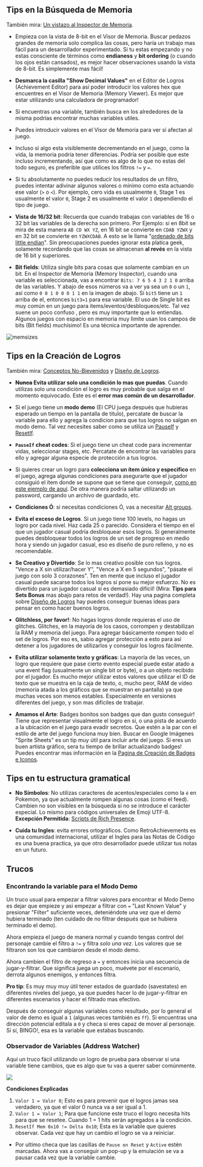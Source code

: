 ## Tips en la Búsqueda de Memoria

También mira: [Un vistazo al Inspector de Memoria](Memory-Inspector-Overview-es).

- Empieza con la vista de 8-bit en el Visor de Memoria. Buscar pedazos grandes de memoria solo complica las cosas, pero haría un trabajo mas fácil para un desarrollador experimentado. Si tu estas empezando y no estas consciente de términos como **endianess** y **bit ordering** (o cuando los ojos están cansados), es mejor hacer observaciones usando la vista de 8-bit. Es simplemente mas fácil!

- **Desmarca la casilla "Show Decimal Values"** en el Editor de Logros (Achievement Editor) para así poder introducir los valores hex que encuentres en el Visor de Memoria (Memory Viewer). Es mejor que estar utilizando una calculadora de programador!

- Si encuentras una variable, también busca en los alrededores de la misma podrías encontrar muchas variables utiles.

- Puedes introducir valores en el Visor de Memoria para ver si afectan al juego.

- Incluso si algo esta visiblemente decrementando en el juego, como la vida, la memoria podría tener diferencias. Podría ser posible que este incluso incrementando, así que como es algo de lo que no estas del todo seguro, es preferible que utilices los filtros `!=` y `=`.

- Si tu absolutamente no puedes reducir los resultados de un filtro, puedes intentar adivinar algunos valores o mínimo como esta actuando ese valor (`>` o `<`). Por ejemplo, cero vida es usualmente `0`, Stage 1 es usualmente el valor `0`, Stage 2 es usualmente el valor `1` dependiendo el tipo de juego.

- **Vista de 16/32 bit**: Recuerda que cuando trabajas con variables de 16 o 32 bit las variables de la derecha son primero. Por Ejemplo: si en 8bit se mira de esta manera `AB CD WX YZ`, en 16 bit se convierte en `CDAB YZWX` y en 32 bit se convierte en `YZWXCDAB`. A esto se le llama "[ordenado de bits little endian](https://es.wikipedia.org/wiki/Little_endian)". Sin preocupaciones puedes ignorar esta platica geek, solamente recordando que las cosas se almacenan **al revés** en la vista de 16 bit y superiores.

- **Bit fields**: Utiliza single bits para cosas que solamente cambian en un bit. En el Inspector de Memoria (Memory Inspector), cuando una variable es seleccionada, vas a encontrar `Bits: 7 6 5 4 3 2 1 0` arriba de las variables. Y abajo de esos números va a ver ya sea un `0` o un `1`, así como `0 0 1 0 0 0 1 1` en la imagen de abajo. Si `bit5` tiene un `1` arriba de el, entonces `bit3=1` para esa variable. El uso de Single bit es muy común en un juego para items/eventos/desbloqueos/etc. Tal vez suene un poco confuso , pero es muy importante que lo entiendas. Algunos juegos con espacio en memoria muy limite usan los campos de bits (Bit fields) muchísimo! Es una técnica importante de aprender.

![memsizes](https://user-images.githubusercontent.com/32680403/45276439-8cbf6580-b47f-11e8-803c-7e7e391a9e55.png)

## Tips en la Creación de Logros

También mira: [Conceptos No-Bievenidos](Developers-Code-of-Conduct-es#conceptos-no-bienvenidos) y [Diseño de Logros](Achievement-Design-es).

- **~~Nunca~~ Evita utilizar solo una condición lo mas que puedas**. Cuando utilizas solo una condición el logro es muy probable que salga en el momento equivocado. Este es el **error mas común de un desarrollador**.

- Si el juego tiene un **modo demo** (El CPU juega después que hubieras esperado un tiempo en la pantalla de titulo), percatate de buscar la variable para ello y agrega la condicion para que tus logros no salgan en modo demo. Tal vez necesites saber como se utiliza un [PauseIf](Achievement-Logic-Features-es#pauseif) y [ResetIf](Achievement-Logic-Features-es#resetif).

- **`PauseIf` cheat codes**: Si el juego tiene un cheat code para incrementar vidas, seleccionar stages, etc. Percatate de encontrar las variables para ello y agregar alguna especie de protección a tus logros.

- Si quieres crear un logro para **colecciona un ítem único y especifico** en el juego, agrega algunas condiciones para asegurarte que el jugador consiguió el ítem donde se supone que se tiene que conseguir, [como en este ejemplo de aquí](Achievement-Templates-es#colecciona-un-item-en-un-nivel-en-especifico). De otra manera podría saltar utilizando un password, cargando un archivo de guardado, etc.

- **Condiciones Ó**: si necesitas condiciones Ó, vas a necesitar [Alt groups](Achievement-Logic-Features-es#alt-groups).

- **Evita el exceso de Logros**. Si un juego tiene 100 levels, no hagas un logro por cada nivel. Haz cada 25 o parecido. Considera el tiempo en el que un jugador casual podría desbloquear esos logros. Si generalmente puedes desbloquear todos los logros de un set de progreso en medio hora y siendo un jugador casual, eso es diseño de puro relleno, y no es recomendable.

- **Se Creativo y Divertido**: Se lo mas creativo posible con tus logros. "Vence a X sin utilizar/hacer Y", "Vence a X en 5 segundos", "pásate el juego con solo 3 corazones". Ten en mente que incluso el jugador casual puede sacarse todos los logros si pone su mejor esfuerzo. No es divertido para un jugador casual si es demasiado difícil! (Mira: **Tips para Sets Bonus** mas abajo para retos de verdad!). Hay una pagina completa sobre [Diseño de Logros](Achievement-Design-es) hay puedes conseguir buenas ideas para pensar en como hacer buenos logros.

- **Glitchless, por favor!**: No hagas logros donde requieras el uso de glitches. Glitches, en la mayoría de los casos, corrompen y destabilizan la RAM y memoria del juego. Para agregar básicamente rompen todo el set de logros. Por eso es, sabio agregar protección a esto para así detener a los jugadores de utilizarlos y conseguir los logros fácilmente.

- **Evita utilizar solamente texto y gráficas**: La mayoría de las veces, un logro que requiere que pase cierto evento especial puede estar atado a una event flag (usualmente un single bit or byte), o a un objeto recibido por el jugador. Es mucho mejor utilizar estos valores que utilizar el ID de texto que se muestra en la caja de texto, o, mucho peor, RAM de vídeo (memoria atada a los gráficos que se muestran en pantalla) ya que muchas veces son menos estables. Especialmente en versiones diferentes del juego, y son mas difíciles de trabajar.

- **Amamos el Arte**: Badges bonitos son badges que dan gusto conseguir! Tiene que representar visualmente el logro en si, o una pista de acuerdo a la ubicación en el juego para evadir secretos. Que estén a la par con el estilo de arte del juego funciona muy bien. Buscar en Google Imágenes "Sprite Sheets" es un tip muy útil para incluir arte del juego. Si eres un buen artista gráfico, sera tu tiempo de brillar actualizando badges! Puedes encontrar mas información en la [Pagina de Creación de Badges e Iconos](Badge-and-Icon-Creation-es).

## Tips en tu estructura gramatical

- **No Símbolos**: No utilizas caracteres de acentos/especiales como la `é` en Pokemon, ya que actualmente rompen algunas cosas (como el feed). Cambien no son visibles en la búsqueda si no se introduce el carácter especial. Lo mismo para códigos universales de Emoji UTF-8. **Excepción Permitida**: [Scripts de Rich Presence](Rich-Presence-es).

- **Cuida tu Ingles**: evita errores ortográficos. Como RetroAchievements es una comunidad internacional, utilizar el Ingles para las Notas de Código es una buena practica, ya que otro desarrollador puede utilizar tus notas en un futuro.

## Trucos

### Encontrando la variable para el Modo Demo

Un truco usual para empezar a filtrar valores para encontrar el Modo Demo es dejar que empieze y asi empezar a filtrar con `=` "Last Known Value" y presionar "Filter" suficiente veces, deteniéndote una vez que el demo hubiera terminado (ten cuidado de no filtrar después que se hubiera terminado el demo).

Ahora empieza el juego de manera normal y cuando tengas control del personaje cambie el filtro a `!=` y filtra _solo una vez_. Los valores que se filtraron son los que cambiaron desde el modo demo.

Ahora cambien el filtro de regreso a `=` y entonces inicia una secuencia de jugar-y-filtrar. Que significa juega un poco, muévete por el escenario, derrota algunos enemigos, y entonces filtra.

**Pro tip**: Es muy muy muy útil tener estados de guardado (savestates) en diferentes niveles del juego, ya que puedes hacer lo de jugar-y-filtrar en diferentes escenarios y hacer el filtrado mas efectivo.

Después de conseguir algunas variables como resultado, por lo general el valor de demo es igual a `1` (algunas veces también es `ff`). Si encuentras una dirección potencial editala a `0` y checa si eres capaz de mover al personaje. Si sí, BINGO!, esa es la variable que estabas buscando.

### Observador de Variables (Address Watcher)

Aquí un truco fácil utilizando un logro de prueba para observar si una variable tiene cambios, que es algo que tu vas a querer saber comúnmente.

![](https://user-images.githubusercontent.com/32706333/51081767-dbdb0880-16b4-11e9-9672-4b39721accd3.png)

**Condiciones Explicadas**

1. `Valor 1 = Valor 0`; Esto es para prevenir que el logros jamas sea verdadero, ya que el valor 0 nunca va a ser igual a 1.
2. `Valor 1 = Valor 1`; Para que funcione este truco el logro necesita hits para que se resetee. Cuando 1 = 1 hits serán agregados a la condición.
3. `ResetIf Mem 0x10 != Delta 0x10`; Esta es la variable que quieres observar. Cada vez que hay un cambio el logro se va a reiniciar.

- Por ultimo checa que las casillas de `Pause on Reset` y `Active` estén marcadas. Ahora vas a conseguir un pop-up y la emulación se va a pausar cada vez que la variable cambie.
